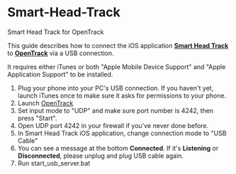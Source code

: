 # Smart-Head-Track
Smart Head Track for OpenTrack

This guide describes how to connect the iOS application **[Smart Head Track](https://apps.apple.com/app/smart-head-track-for-opentrack/id1531547793)** to **[OpenTrack](https://github.com/opentrack/opentrack/releases)** via a USB connection.

It requires either iTunes or both "Apple Mobile Device Support" and "Apple Application Support" to be installed.

1. Plug your phone into your PC's USB connection. If you haven't yet, launch iTunes once to make sure it asks for permissions to your phone.
2. Launch [OpenTrack](https://github.com/opentrack/opentrack/releases)
3. Set input mode to "UDP" and make sure port number is 4242, then press "Start".
4. Open UDP port 4242 in your firewall if you've never done before.
5. In Smart Head Track iOS application, change connection mode to "USB Cable"
6. You can see a message at the bottom **Connected**. If it's **Listening** or **Disconnected**, please unplug and plug USB cable again.
7. Run start_usb_server.bat
